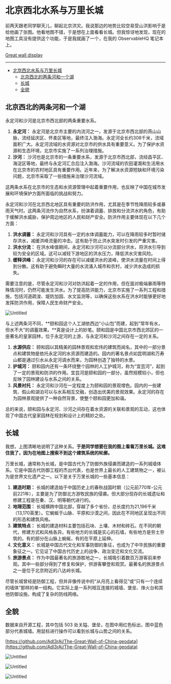 # 北京西北水系与万里长城

前两天跟老同学聊天儿，聊起北京洪灾。我说那边的地势比较空易受山洪影响于是给他画了张图。他看地图不错，于是想在上面看看长城。但我惊讶地发现，现在的地图工具没有提供这个功能，于是我就画了一个，在我的 ObservableHQ 笔记本上。

[Great wall display](https://observablehq.com/@listenzcc/great-wall-display)

---
- [北京西北水系与万里长城](#北京西北水系与万里长城)
  - [北京西北的两条河和一个湖](#北京西北的两条河和一个湖)
  - [长城](#长城)
  - [全貌](#全貌)


## 北京西北的两条河和一个湖

永定河和沙河是北京市西北部的两条重要水系。

1. **永定河：** 永定河是北京市主要的内流河之一，发源于北京市西北部的燕山山脉，流经延庆区、怀柔区等地，最终注入渤海。永定河全长约308千米，流域面积广大。永定河流域的水资源对北京市的供水具有重要意义。为了保护水资源和生态环境，北京市实施了一系列治理措施。
2. **沙河：** 沙河也是北京市的一条重要水系，发源于北京市西北部，流经昌平区、海淀区等地，最终与永定河汇合后注入渤海。沙河流域的农田灌溉和生活用水在北京市的农村地区具有重要作用。近年来，为了解决水资源短缺和环境污染问题，北京市采取了一些措施来治理沙河流域。

这两条水系在北京市的生态和水资源管理中起着重要作用，也反映了中国在城市发展和环境保护方面所面临的挑战和努力。

永定河和沙河在北京西北地区具有重要的防洪作用，尤其是在季节性降雨较多或暴雨天气时。这两条河流作为自然水系，扮演着调蓄、排放和分流洪水的角色，有助于缓解洪水威胁，保护周边地区的人民和财产安全。防洪作用主要体现在以下几个方面：

1. **洪水调蓄：** 永定河和沙河具有一定的水体调蓄能力，可以在降雨较多时暂时储存洪水，减缓洪峰流量的冲击。这有助于防止洪水突发时引发的严重灾害。
2. **洪水分流：** 在洪水峰值期间，永定河和沙河可以分流部分洪水，将洪水引导到较为安全的区域。这可以减轻下游地区的洪水压力，降低洪水灾害风险。
3. **缓释洪峰：** 永定河和沙河的存在可以减缓洪水的波峰，使洪水流量在时间上得到分散。这有助于避免瞬时大量的水流涌入城市和农村，减少洪水造成的损失。

需要注意的是，尽管永定河和沙河对防洪起着一定的作用，但在面对极端暴雨等特殊情况时，仍然可能发生洪水。为了提高防洪能力，北京市实施了一系列工程和措施，包括河道疏浚、堤防加固、水文监测等，以确保这些水系在洪水时能够更好地发挥防洪作用，保障人民生命财产安全。

![Untitled](%E5%8C%97%E4%BA%AC%E8%A5%BF%E5%8C%97%E6%B0%B4%E7%B3%BB%E4%B8%8E%E4%B8%87%E9%87%8C%E9%95%BF%E5%9F%8E%204b02a0ae305b4025a99c0bc1b4242e7e/Untitled.png)

与上述两条河不同，**颐和园这个人工湖依西边“小山包”而建，起到“常年有水，但水不大”的调蓄效果。**真是设计上的妙笔。颐和园是中国北京市西北郊区的一座著名的皇家园林，位于永定河的上游，与永定河和沙河之间存在一定的关系。

1. **水源供应：** 颐和园以其精美的园林景观和宏伟的建筑而闻名，其中的一部分景点和建筑物是依托永定河的水资源而建造的。园内的著名景点如昆明湖和万寿山都是通过引水从永定河调水而来，为园林创造了独特的水景。
2. **护城河：** 颐和园内还有一条环绕整个园林的人工护城河，称为“宜芸河”，起到了一定的景观和防洪的作用。宜芸河是颐和园的一部分，虽然规模较小，但也反映了园林建设与水系之间的关系。
3. **风景衬托：** 永定河和沙河在一定程度上为颐和园的景观增色。园内的一些建筑、假山和湖泊可以与水系相互交融，创造出优美的景观效果。永定河的存在为园林景观提供了一种自然背景，使整个颐和园更加和谐。

总的来说，颐和园与永定河、沙河之间存在着水资源的关联和景观的互动，这也体现了中国古代皇家园林在规划和设计上的精妙之处。

## 长城

我想，上图清晰地说明了这种关系。**于是同学想要在我的图上看看万里长城。这难住我了，因为在地图上搜索不到这个建筑系统的轮廓。**

万里长城，通常称为长城，是中国古代为了防御外族侵袭而建造的一系列城墙体系。它是中国古代防御工程的杰出代表，也是世界上最长的人工建筑物之一，被认为是世界文化遗产之一。以下是关于万里长城的一些基本信息：

1. **建造时期：** 长城的建造始于中国历史上的春秋战国时期（公元前770年-公元前221年），主要是为了防御北方游牧民族的侵袭。但大部分现存的长城遗址和修建工程是在秦、汉、明等朝代进行的。
2. **地理范围：** 长城横跨中国北部，穿越了多个省份，总长度约为21,196千米（13,170英里）。它蜿蜒于山脉、平原和沙漠之间，因此在不同地区呈现出不同的形态和建筑风格。
3. **建筑特点：** 长城的建造材料主要包括石块、土壤、木材和砖石。在不同的朝代，修建方式和风格各异。有些地方的长城是实心的石墙，有些地方是夯土夯筑的。有的部分在山脉上蜿蜒，有的在平原上延伸。
4. **文化意义：** 长城是中国古代文化和军事防御的象征，也成为了中华民族的重要象征之一。它见证了中国古代历史上的战争、政治变迁和文化交流。
5. **旅游景点：** 作为中国最著名的旅游胜地之一，长城吸引着数百万游客前来参观。其中一些部分得到了修复和保护，供游客攀登和观赏。最著名的旅游景点之一是位于北京附近的八达岭长城。

尽管长城曾经是防御工程，但并非像传说中的“从月亮上看得见”或“只有一个连续的墙体”那样的单一结构。它实际上是一系列相互连接的城墙、堡垒、烽火台和其他防御设施，构成了复杂的防线网络。

## 全貌

数据来自开源工程，其中包括 503 处关隘、堡垒，在图中用红色标出，图中蓝色部分代表城墙。用鼠标进行操作可以看到长城与山势之间的关系。

[https://github.com/Adl3rAi/The-Great-Wall-of-China-geodata](https://github.com/Adl3rAi/The-Great-Wall-of-China-geodata)

![Untitled](%E5%8C%97%E4%BA%AC%E8%A5%BF%E5%8C%97%E6%B0%B4%E7%B3%BB%E4%B8%8E%E4%B8%87%E9%87%8C%E9%95%BF%E5%9F%8E%204b02a0ae305b4025a99c0bc1b4242e7e/Untitled%201.png)

![Untitled](%E5%8C%97%E4%BA%AC%E8%A5%BF%E5%8C%97%E6%B0%B4%E7%B3%BB%E4%B8%8E%E4%B8%87%E9%87%8C%E9%95%BF%E5%9F%8E%204b02a0ae305b4025a99c0bc1b4242e7e/Untitled%202.png)

![Untitled](%E5%8C%97%E4%BA%AC%E8%A5%BF%E5%8C%97%E6%B0%B4%E7%B3%BB%E4%B8%8E%E4%B8%87%E9%87%8C%E9%95%BF%E5%9F%8E%204b02a0ae305b4025a99c0bc1b4242e7e/Untitled%203.png)